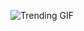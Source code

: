 ![Trending GIF](https://media4.giphy.com/media/M0LSVgFzV8x86iQonb/giphy.gif?cid=8bb21772gf90iljfyzomdm41t3xb8yiefz8n4zr15ejxubx1&ep=v1_gifs_search&rid=giphy.gif&ct=g)
